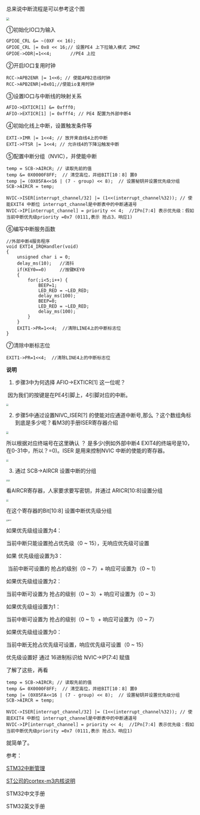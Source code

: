 总来说中断流程是可以参考这个图

<img src="./exti_process.png" style="zoom:50%;" />

①初始化IO口为输入

	GPIOE_CRL &= ~(0XF << 16);
	GPIOE_CRL |= 0x8 << 16;// 设置PE4 上下拉输入模式 2MHZ
	GPIOE->ODR|=1<<4;	   	//PE4 上拉 
②开启IO口复用时钟

  	RCC->APB2ENR |= 1<<6; // 使能APB2总线时钟
  	RCC->APB2ENR|=0x01;//使能io复用时钟	

③设置IO口与中断线的映射关系

  	AFIO->EXTICR[1] &= 0xfff0; 
  	AFIO->EXTICR[1] |= 0xfff4; // PE4 配置为外部中断4

④初始化线上中断，设置触发条件等

  	EXTI->IMR |= 1<<4; // 放开来自线4上的中断
  	EXTI->FTSR |= 1<<4; // 允许线4的下降沿触发中断

⑤配置中断分组（NVIC），并使能中断

  	temp = SCB->AIRCR; // 读取先前的值
  	temp &= 0X0000F8FF;  // 清空高位，并给BIT[10：8] 置0
  	temp |= (0X05FA<<16 | (7 - group) << 8);  // 设置秘钥并设置优先级分组
  	SCB->AIRCR = temp;
  	
  	NVIC->ISER[interrupt_channel/32] |= (1<<(interrupt_channel%32)); // 使能EXIT4 中断位 interrupt_channel是中断表中的中断通道号
  	NVIC->IP[interrupt_channel] = priority << 4;  //IPn[7:4] 表示优先级：假如当前中断优先级priority =0x7 (0111,表示 抢占3，响应1)

⑥编写中断服务函数

	//外部中断4服务程序
	void EXTI4_IRQHandler(void)
	{
		unsigned char i = 0;
		delay_ms(10);	//消抖
		if(KEY0==0)	 	//按键KEY0
		{
			for(;i<5;i++) {
				BEEP=1;
				LED_RED = ~LED_RED;
				delay_ms(100);
				BEEP=0;
				LED_RED = ~LED_RED;
				delay_ms(100);
			}
		}		 
		EXIT1->PR=1<<4;  //清除LINE4上的中断标志位  
	}	

⑦清除中断标志位

	EXIT1->PR=1<<4;  //清除LINE4上的中断标志位

**说明**

1. 步骤3中为何选择 AFIO->EXTICR[1] 这一位呢？

​       因为我们的按键是在PE4引脚上，4引脚对应的中断。

<img src="./AFIO_EXITCR2.PNG"  style="zoom:40%;" />



2. 步骤5中通过设置NIVC_ISER[?] 的使能对应通道中断号,那么 ？这个数组角标到底是多少呢？看M3的手册ISER寄存器介绍

<img src="./ISER.png"  style="zoom:40%;" />

所以根据对应终端号在这里确认 ？ 是多少(例如外部中断4 EXIT4的终端号是10，在0-31中，所以？=0)。ISER 是用来控制NVIC 中断的使能的寄存器。

<img src="./NVIC_ISER.png"  style="zoom:40%;" />

3. 通过 SCB->AIRCR 设置中断的分组

<img src="./中断优先级设置3.png"  style="zoom:30%;" /><img src="./中断优先级设置4.png" style="zoom:30%;" />



看AIRCR寄存器，人家要求要写密钥，并通过 ARICR[10:8]设置分组

<img src="./aircr.png" style="zoom:40%;" />

在这个寄存器的Bit[10:8] 设置中断优先级分组

<img src="./中断优先级设置2.PNG" alt="aircr" style="zoom:30%;" />

如果优先级组设置为4：

  当前中断只能设置抢占优先级（0 ~ 15），无响应优先级可设置

如果 优先级组设置为3：

​	当前中断可设置的 抢占的级别（0 ~ 7）+ 响应可设置为（0 ~ 1） 

如果优先级组设置为2：

   当前中断可设置为 抢占的级别（0 ~ 3）+ 响应可设置为（0 ~ 3）

如果优先级组设置为1：

  当前中断可设置为 抢占的级别（0 ~ 1）+ 响应可设置为（0 ~ 7）

如果优先级组设置为0：

   当前中断无抢占优先级可设置，响应优先级可设置（0 ~ 15）

优先级设置好 通过  16进制标识给 NVIC->IP[7:4] 赋值



了解了这些，再看

	temp = SCB->AIRCR; // 读取先前的值
	temp &= 0X0000F8FF;  // 清空高位，并给BIT[10：8] 置0
	temp |= (0X05FA<<16 | (7 - group) << 8);  // 设置秘钥并设置优先级分组
	SCB->AIRCR = temp;
	
	NVIC->ISER[interrupt_channel/32] |= (1<<(interrupt_channel%32)); // 使能EXIT4 中断位 interrupt_channel是中断表中的中断通道号
	NVIC->IP[interrupt_channel] = priority << 4;  //IPn[7:4] 表示优先级：假如当前中断优先级priority =0x7 (0111,表示 抢占3，响应1)


就简单了。



参考：

[STM32中断管理](https://www.bilibili.com/medialist/play/ml716340014/BV1nS4y1q7su?spm_id_from=333.999.0.0&oid=726981778&otype=2)

[ST公司的cortex-m3内核说明](https://www.st.com/resource/en/programming_manual/cd00228163-stm32f10xxx-20xxx-21xxx-l1xxxx-cortex-m3-programming-manual-stmicroelectronics.pdf)

STM32中文手册

STM32英文手册
